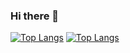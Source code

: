 ### Hi there 👋
[![Top Langs](https://github-readme-stats.vercel.app/api/top-langs/?username=DH13768095744)](https://github.com/DH13768095744/github-readme-stats)
[![Top Langs](https://github-readme-stats.vercel.app/api/top-langs/?username=DH13768095744&layout=compact)](https://github.com/DH13768095744/github-readme-stats)

<!--
**DH13768095744/DH13768095744** is a ✨ _special_ ✨ repository because its `README.md` (this file) appears on your GitHub profile.

Here are some ideas to get you started:

- 🔭 I’m currently working on ...
- 🌱 I’m currently learning ...
- 👯 I’m looking to collaborate on ...
- 🤔 I’m looking for help with ...
- 💬 Ask me about ...
- 📫 How to reach me: ...
- 😄 Pronouns: ...
- ⚡ Fun fact: ...
-->

